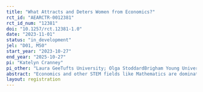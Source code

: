 ```yaml
---
title: "What Attracts and Deters Women from Economics?"
rct_id: "AEARCTR-0012381"
rct_id_num: "12381"
doi: "10.1257/rct.12381-1.0"
date: "2023-11-01"
status: "in_development"
jel: "D01, M50"
start_year: "2023-10-27"
end_year: "2025-10-27"
pi: "Katelyn Cranney"
pi_other: "Laura GeeTufts University; Olga StoddardBrigham Young University; Kristy BuzardSyracuse University"
abstract: "Economics and other STEM fields like Mathematics are dominated by men, but research finds that simple low cost informational interventions can impact interest in economics, and that higher-cost mentoring interventions–especially from women–have the potential to attract more women to these fields. By administering information and providing mentor opportunities to women at the early stages of their education, we can increase the number of women in these fields and lessen the gender gap. We propose a multi-step, multi-site, theory informed randomized controlled trial (RCT) designed to increase the presence and success of women throughout the economics discipline while also measuring interest in Mathematics. First, we will administer an incentive-compatible pre-survey to high school and college students investigating what attributes attract women to Economics. This will inform the design of our RCT. Second, we will run a theoretically-informed RCT on college and high school students which randomizes informational interventions that highlight one of the pre-survey informed attributes that attract women to economics (e.g. mentoring). Our theoretical model predicts that by sending both high and low signals about a specific attribute, we can disentangle the effect of beliefs about this attribute versus other deterrents in pushing women away from Economics and Mathematics. Through our collaboration with the respective partners, we will measure self-reported interest in Economics and Mathematics for all of our sample, subsequent course enrollments/grades for those in our college sample as well as interest/completion of a college peer mentoring program. We will concentrate our analysis on measuring interest in courses, majors and minors in both Economics and Mathematics. Third, for those in our college sample who are interested in peer-mentoring, we randomize whether they receive mentoring from a male or female mentor in an important extension of Canaan and Mouganie (2021). "
layout: registration
---
```


